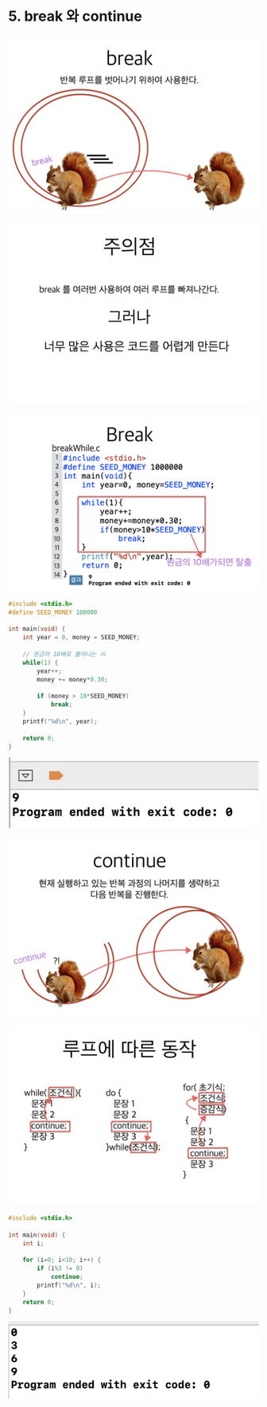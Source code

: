 # 5. break 와 continue

![](.gitbook/assets/2020-01-04-10.36.43.png)

![](.gitbook/assets/2020-01-04-10.36.50.png)

![](.gitbook/assets/2020-01-04-10.36.57.png)

```c
#include <stdio.h>
#define SEED_MONEY 100000

int main(void) {
    int year = 0, money = SEED_MONEY;
    
    // 원금의 10배로 불어나는 시
    while(1) {
        year++;
        money += money*0.30;
        
        if (money > 10*SEED_MONEY)
            break;
    }
    printf("%d\n", year);
    
    return 0;
}
```

![](.gitbook/assets/2020-01-04-10.39.11.png)

![](.gitbook/assets/2020-01-04-10.41.40.png)

![](.gitbook/assets/2020-01-04-10.41.50.png)

```c
#include <stdio.h>

int main(void) {
    int i;
    
    for (i=0; i<10; i++) {
        if (i%3 != 0)
            continue;
        printf("%d\n", i);
    }
    return 0;
}

```

![](.gitbook/assets/2020-01-04-10.42.59.png)

